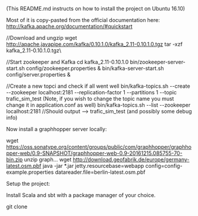 (This README.md instructs on how to install the project on Ubuntu 16.10)

Most of it is copy-pasted from the official documentation here:
http://kafka.apache.org/documentation/#quickstart

//Download and ungzip
wget http://apache.javapipe.com/kafka/0.10.1.0/kafka_2.11-0.10.1.0.tgz
tar -xzf kafka_2.11-0.10.1.0.tgz\

//Start zookeeper and Kafka
cd kafka_2.11-0.10.1.0
bin/zookeeper-server-start.sh config/zookeeper.properties &
bin/kafka-server-start.sh config/server.properties &

//Create a new topci and check if all went well
bin/kafka-topics.sh --create --zookeeper localhost:2181 --replication-factor 1 --partitions 1 --topic trafic_sim_test
(Note, if you wish to change the topic name you must change it in application.conf as well)
bin/kafka-topics.sh --list --zookeeper localhost:2181
//Should output --> trafic_sim_test (and possibly some debug info)

Now install a graphhopper server locally:

wget https://oss.sonatype.org/content/groups/public/com/graphhopper/graphhopper-web/0.9-SNAPSHOT/graphhopper-web-0.9-20161215.085755-70-bin.zip
unzip graph...
wget http://download.geofabrik.de/europe/germany-latest.osm.pbf
java -jar *.jar jetty.resourcebase=webapp config=config-example.properties datareader.file=berlin-latest.osm.pbf

Setup the project:

Install Scala and sbt with a package manager of your choice.

git clone